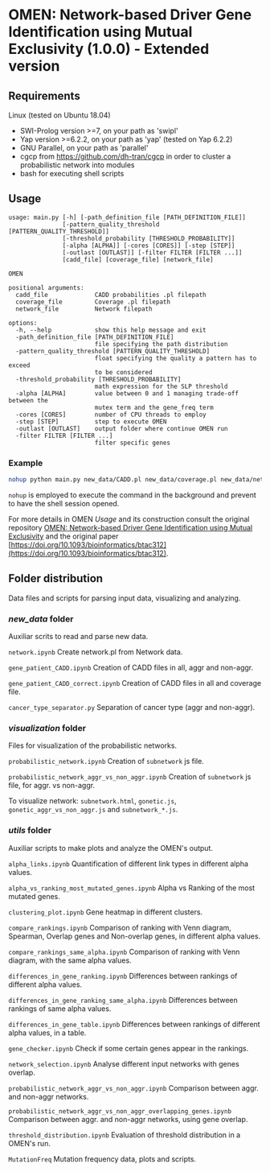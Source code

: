 # OMEN: Network-based Driver Gene Identification using Mutual Exclusivity (1.0.0) - Extended version

## Requirements

Linux (tested on Ubuntu 18.04)

* SWI-Prolog version >=7, on your path as 'swipl'
* Yap version >=6.2.2, on your path as 'yap' (tested on Yap 6.2.2)
* GNU Parallel, on your path as 'parallel'
* cgcp from https://github.com/dh-tran/cgcp in order to cluster a probabilistic network into modules
* bash for executing shell scripts

## Usage

```
usage: main.py [-h] [-path_definition_file [PATH_DEFINITION_FILE]]
               [-pattern_quality_threshold [PATTERN_QUALITY_THRESHOLD]]
               [-threshold_probability [THRESHOLD_PROBABILITY]]
               [-alpha [ALPHA]] [-cores [CORES]] [-step [STEP]]
               [-outlast [OUTLAST]] [-filter FILTER [FILTER ...]]
               [cadd_file] [coverage_file] [network_file]

OMEN

positional arguments:
  cadd_file             CADD probabilities .pl filepath
  coverage_file         Coverage .pl filepath
  network_file          Network filepath

options:
  -h, --help            show this help message and exit
  -path_definition_file [PATH_DEFINITION_FILE]
                        file specifying the path distribution
  -pattern_quality_threshold [PATTERN_QUALITY_THRESHOLD]
                        float specifying the quality a pattern has to exceed
                        to be considered
  -threshold_probability [THRESHOLD_PROBABILITY]
                        math expression for the SLP threshold
  -alpha [ALPHA]        value between 0 and 1 managing trade-off between the
                        mutex term and the gene_freq term
  -cores [CORES]        number of CPU threads to employ
  -step [STEP]          step to execute OMEN
  -outlast [OUTLAST]    output folder where continue OMEN run
  -filter FILTER [FILTER ...]
                        filter specific genes
```

### Example

```bash
nohup python main.py new_data/CADD.pl new_data/coverage.pl new_data/network.pl  > outputfile  2>&1& 
```

`nohup` is employed to execute the command in the background and prevent to have the shell session opened.

For more details in OMEN _Usage_ and its construction consult the original repository [OMEN: Network-based Driver Gene Identification using Mutual Exclusivity](https://github.com/DriesVanDaele/OMEN) and the original paper [https://doi.org/10.1093/bioinformatics/btac312](https://doi.org/10.1093/bioinformatics/btac312).

## Folder distribution

Data files and scripts for parsing input data, visualizing and analyzing. 

### ***new_data* folder**

Auxiliar scrits to read and parse new data.

`network.ipynb` Create network.pl from Network data.

`gene_patient_CADD.ipynb` Creation of CADD files in all, aggr and non-aggr.

`gene_patient_CADD_correct.ipynb` Creation of CADD files in all and coverage file.

`cancer_type_separator.py` Separation of cancer type (aggr and non-aggr).

### ***visualization* folder**

Files for visualization of the probabilistic networks. 

`probabilistic_network.ipynb` Creation of `subnetwork` js file.

`probabilistic_network_aggr_vs_non_aggr.ipynb` Creation of `subnetwork` js file, for aggr. vs non-aggr.

To visualize network: `subnetwork.html`, `gonetic.js`, `gonetic_aggr_vs_non_aggr.js` and `subnetwork_*.js`.

### ***utils* folder**

Auxiliar scripts to make plots and analyze the OMEN's output. 

`alpha_links.ipynb` Quantification of different link types in different alpha values.

`alpha_vs_ranking_most_mutated_genes.ipynb` Alpha vs Ranking of the most mutated genes.

`clustering_plot.ipynb` Gene heatmap in different clusters. 

`compare_rankings.ipynb` Comparison of ranking with Venn diagram, Spearman, Overlap genes and Non-overlap genes, in different alpha values.

`compare_rankings_same_alpha.ipynb` Comparison of ranking with Venn diagram, with the same alpha values.

`differences_in_gene_ranking.ipynb` Differences between rankings of different alpha values.

`differences_in_gene_ranking_same_alpha.ipynb` Differences between rankings of same alpha values.

`differences_in_gene_table.ipynb` Differences between rankings of different alpha values, in a table.

`gene_checker.ipynb` Check if some certain genes appear in the rankings.

`network_selection.ipynb` Analyse different input networks with genes overlap.

`probabilistic_network_aggr_vs_non_aggr.ipynb` Comparison between aggr. and non-aggr networks.

`probabilistic_network_aggr_vs_non_aggr_overlapping_genes.ipynb` Comparison between aggr. and non-aggr networks, using gene overlap.

`threshold_distribution.ipynb` Evaluation of threshold distribution in a OMEN's run.

`MutationFreq` Mutation frequency data, plots and scripts. 
